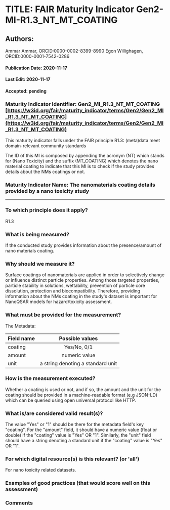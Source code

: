 # TITLE:  FAIR Maturity Indicator Gen2-MI-R1.3_NT_MT_COATING

## Authors: 
Ammar Ammar, ORCID:0000-0002-8399-8990
Egon Willighagen, ORCID:0000-0001-7542-0286

#### Publication Date: 2020-11-17
#### Last Edit: 2020-11-17
#### Accepted: pending


### Maturity Indicator Identifier: Gen2_MI_R1.3_NT_MT_COATING [https://w3id.org/fair/maturity_indicator/terms/Gen2/Gen2_MI_R1.3_NT_MT_COATING](https://w3id.org/fair/maturity_indicator/terms/Gen2/Gen2_MI_R1.3_NT_MT_COATING)

This maturity indicator falls under the FAIR principle R1.3:
(meta)data meet domain-relevant community standards

The ID of this MI is composed by appending the acronym (NT) which stands for (Nano Toxicity) and the suffix (MT_COATING) which denotes the nano material coating to indicate that this MI is to check if the study provides details about the NMs coatings or not.

### Maturity Indicator Name:  The nanomaterials coating details provided by a nano toxicity study

----

### To which principle does it apply?  
R1.3

### What is being measured?
If the conducted study provides information about the presence/amount of nano materials coating.

### Why should we measure it?
Surface coatings of nanomaterials are applied in order to selectively change or influence distinct particle properties. Among those targeted properties, particle stability in solutions, wettability, prevention of particle core dissolution, protection and biocompatibility. Therefore, providing information about the NMs coating in the study's dataset is important for NanoQSAR models for hazard/toxicity assessment.



### What must be provided for the measurement?
The Metadata: 

| Field name |          Possible values          |
| ---------- | :-------------------------------: |
| coating    |            Yes/No, 0/1            |
| amount     |           numeric value           |
| unit       | a string denoting a standard unit |



### How is the measurement executed?

Whether a coating is used or not, and if so, the amount and the unit for the coating should be provided in a machine-readable format (e.g JSON-LD) which can be queried using open universal protocol like HTTP.


### What is/are considered valid result(s)?
The value "Yes" or "1" should be there for the metadata field's key "coating". For the "amount" field, it should have a numeric value (float or double) if the "coating" value is "Yes" OR "1". Similarly, the "unit" field should have a string denoting a standard unit if the "coating" value is "Yes" OR "1".

### For which digital resource(s) is this relevant? (or 'all')
For nano toxicity related datasets. 

### Examples of good practices (that would score well on this assessment)


### Comments